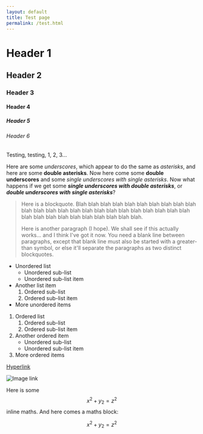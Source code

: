 ```yaml
---
layout: default
title: Test page
permalink: /test.html
---
```

# Header 1

## Header 2

### Header 3

#### Header 4

##### Header 5

###### Header 6

Testing, testing, 1, 2, 3...

Here are some _underscores_, which appear to do the same as *asterisks*, and here are some **double asterisks**.  Now here come some __double underscores__ and some _*single underscores with single asterisks*_.  Now what happens if we get some _**single underscores with double asterisks**_, or __*double underscores with single asterisks*__?

> Here is a blockquote. Blah blah blah blah blah blah blah blah blah blah blah blah blah blah blah blah blah blah blah blah blah blah blah blah blah blah blah blah blah blah blah blah blah blah.
>
> Here is another paragraph (I hope).  We shall see if this actually works... and I think I've got it now.  You need a blank line between paragraphs, except that blank line must also be started with a greater-than symbol, or else it'll separate the paragraphs as two distinct blockquotes.

* Unordered list
    * Unordered sub-list
    * Unordered sub-list item
* Another list item
    1. Ordered sub-list
    2. Ordered sub-list item
* More unordered items


1. Ordered list
    1. Ordered sub-list
    2. Ordered sub-list item
2. Another ordered item
    * Unordered sub-list
    * Unordered sub-list item
3. More ordered items

[Hyperlink](https://google.co.uk)

![Image link](/assets/images/octocat-logo.png)

Here is some $$x^2 + y_2 = z^2$$ inline maths.  And here comes a maths block:

$$x^2 + y_2 = z^2$$
